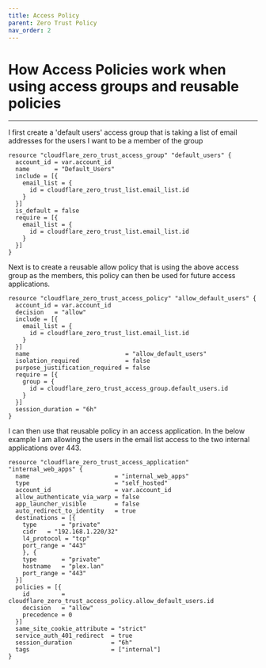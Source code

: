```yaml
---
title: Access Policy
parent: Zero Trust Policy
nav_order: 2
---
```

# How Access Policies work when using access groups and reusable policies
---

I first create a 'default users' access group that is taking a list of email addresses for the users I want to be a member of the group

```
resource "cloudflare_zero_trust_access_group" "default_users" {
  account_id = var.account_id
  name       = "Default_Users"
  include = [{
    email_list = {
      id = cloudflare_zero_trust_list.email_list.id
    }
  }]
  is_default = false
  require = [{
    email_list = {
      id = cloudflare_zero_trust_list.email_list.id
    }
  }]
}
```

Next is to create a reusable allow policy that is using the above access group as the members, this policy can then be used for future access applications.

```
resource "cloudflare_zero_trust_access_policy" "allow_default_users" {
  account_id = var.account_id
  decision   = "allow"
  include = [{
    email_list = {
      id = cloudflare_zero_trust_list.email_list.id
    }
  }]
  name                           = "allow_default_users"
  isolation_required             = false
  purpose_justification_required = false
  require = [{
    group = {
      id = cloudflare_zero_trust_access_group.default_users.id
    }
  }]
  session_duration = "6h"
}
```

I can then use that reusable policy in an access application. 
In the below example I am allowing the users in the email list access to the two internal applications over 443.

```
resource "cloudflare_zero_trust_access_application" "internal_web_apps" {
  name                        = "internal_web_apps"
  type                        = "self_hosted"
  account_id                  = var.account_id
  allow_authenticate_via_warp = false
  app_launcher_visible        = false
  auto_redirect_to_identity   = true
  destinations = [{
    type       = "private"
    cidr   = "192.168.1.220/32"
    l4_protocol = "tcp"
    port_range = "443"
    }, {
    type       = "private"
    hostname   = "plex.lan"
    port_range = "443"
  }]
  policies = [{
    id         = cloudflare_zero_trust_access_policy.allow_default_users.id
    decision   = "allow"
    precedence = 0
  }]
  same_site_cookie_attribute = "strict"
  service_auth_401_redirect  = true
  session_duration           = "6h"
  tags                       = ["internal"]
}
```